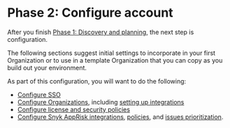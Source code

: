 # Phase 2: Configure account

After you finish [Phase 1: Discovery and planning](../phase-1-discovery-and-planning/), the next step is configuration.

The following sections suggest initial settings to incorporate in your first Organization or to use in a template Organization that you can copy as you build out your environment.

As part of this configuration, you will want to do the following:

* [Configure SSO](configure-sso.md)
* [Configure Organizations](set-visibility-and-configure-an-organization-template/), including [setting up integrations](set-visibility-and-configure-an-organization-template/configure-integrations.md)
* [Configure license and security policies](apply-security-and-license-policies.md)
* [Configure Snyk AppRisk integrations](configure-snyk-apprisk-integrations.md), [policies](configure-snyk-apprisk-policies.md), and [issues prioritization](configure-snyk-apprisk-issues-prioritization.md).

